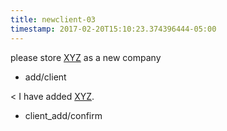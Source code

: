 ```yaml
---
title: newclient-03
timestamp: 2017-02-20T15:10:23.374396444-05:00
---
```



please store [XYZ](company_name) as a new company
* add/client

< I have added [XYZ](company_name).
* client_add/confirm
